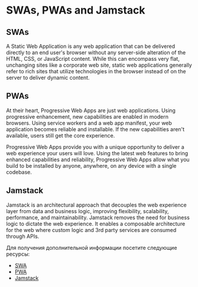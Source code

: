 # SWAs, PWAs and Jamstack

## SWAs

A Static Web Application is any web application that can be delivered directly to an end user's browser without any server-side alteration of the HTML, CSS, or JavaScript content. While this can encompass very flat, unchanging sites like a corporate web site, static web applications generally refer to rich sites that utilize technologies in the browser instead of on the server to deliver dynamic content.

## PWAs

At their heart, Progressive Web Apps are just web applications. Using progressive enhancement, new capabilities are enabled in modern browsers. Using service workers and a web app manifest, your web application becomes reliable and installable. If the new capabilities aren't available, users still get the core experience.

Progressive Web Apps provide you with a unique opportunity to deliver a web experience your users will love. Using the latest web features to bring enhanced capabilities and reliability, Progressive Web Apps allow what you build to be installed by anyone, anywhere, on any device with a single codebase.

## Jamstack

Jamstack is an architectural approach that decouples the web experience layer from data and business logic, improving flexibility, scalability, performance, and maintainability.
Jamstack removes the need for business logic to dictate the web experience. It enables a composable architecture for the web where custom logic and 3rd party services are consumed through APIs.

Для получения дополнительной информации посетите следующие ресурсы:

- [SWA](https://www.staticapps.org/)
- [PWA](https://web.dev/progressive-web-apps/)
- [Jamstack](https://jamstack.org/)
